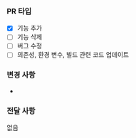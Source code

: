 <!--
머지 제목은 항상 다음과 같은 규칙을 지킨다.
[날짜] 해당 Merge와 관련된 큰 제목
ex) [240806] 학습한 강의 수 저장 기능
머지 내용은 아래 템플릿을 복사해서 사용한다.
-->

### PR 타입

* [x] 기능 추가
* [ ] 기능 삭제
* [ ] 버그 수정
* [ ] 의존성, 환경 변수, 빌드 관련 코드 업데이트

### 변경 사항

* 

### 전달 사항

없음
